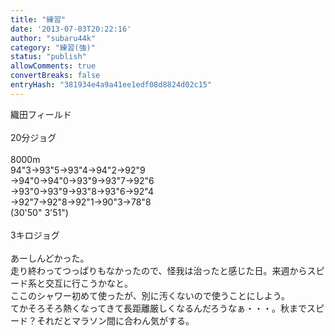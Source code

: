 ```yaml
---
title: "練習"
date: '2013-07-03T20:22:16'
author: "subaru44k"
category: "練習(強)"
status: "publish"
allowComments: true
convertBreaks: false
entryHash: "381934e4a9a41ee1edf08d8824d02c15"
---
```

織田フィールド<br>
<br>
20分ジョグ<br>
<br>
8000m<br>
94"3→93"5→93"4→94"2→92"9<br>
→94"0→94"0→93"9→93"7→92"6<br>
→93"0→93"9→93"8→93"6→92"4<br>
→92"7→92"8→92"1→90"3→78"8<br>
(30'50" 3'51")<br>
<br>
3キロジョグ<br>
<br>
あーしんどかった。<br>
走り終わってつっぱりもなかったので、怪我は治ったと感じた日。来週からスピード系と交互に行こうかなと。<br>
ここのシャワー初めて使ったが、別に汚くないので使うことにしよう。<br>
てかそろそろ熱くなってきて長距離厳しくなるんだろうなぁ・・・。秋までスピード？それだとマラソン間に合わん気がする。
